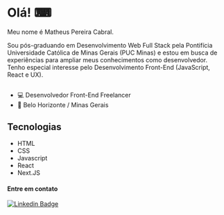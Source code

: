# Olá! ⌨

Meu nome é Matheus Pereira Cabral. 

Sou pós-graduando em Desenvolvimento Web Full Stack pela Pontifícia Universidade Católica de Minas Gerais (PUC Minas) e estou em busca de experiências para ampliar meus conhecimentos como desenvolvedor. Tenho especial interesse pelo Desenvolvimento Front-End (JavaScript, React e UX).


## 

- 💻 Desenvolvedor Front-End Freelancer
- 📍 Belo Horizonte / Minas Gerais

## Tecnologias

- HTML
- CSS
- Javascript
- React
- Next.JS

#### Entre em contato

[![Linkedin Badge](https://img.shields.io/badge/-LinkedIn-blue?style=flat-square&logo=Linkedin&logoColor=white&link=https://www.linkedin.com/in/isadora-rodrigues-stangarlin-48402b141/)](https://www.linkedin.com/in/isadora-rodrigues-stangarlin-48402b141/)
